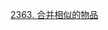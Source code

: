 [2363. 合并相似的物品](https://leetcode.cn/problems/merge-similar-items/description/?envType=problem-list-v2&envId=sorting)
